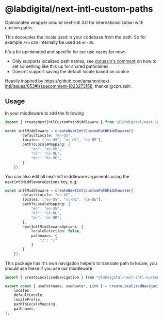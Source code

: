 # @labdigital/next-intl-custom-paths

Opinionated wrapper around next-intl 3.0 for internationalization with custom paths.

This decouples the locale used in your codebase from the path. So for example `/en` can internally be used as `en-US`.

It's a bit opinionated and specific for our use cases for now:
- Only supports localized path names, see [cprussin's comment](https://github.com/amannn/next-intl/issues/653#issuecomment-1823273158) on how to set something like this up for shared pathnames
- Doesn't support saving the default locale based on cookie

Heavily inspired by https://github.com/amannn/next-intl/issues/653#issuecomment-1823273158, thanks @cprussin.

## Usage

In your middleware.ts add the following
```ts
import { createNextIntlCustomPathMiddleware } from "@labdigital/next-intl-custom-paths";

const intlMiddleware = createNextIntlCustomPathMiddleware({
		defaultLocale: "en-US",
		locales: ["en-US", "nl-NL", "de-DE"],
		pathToLocaleMapping: {
			"en": "en-US",
			"nl": "nl-NL",
			"de": "de-DE",
		}
	});
```

You can also edit all next-intl middleware arguments using the `nextIntlMiddlewareOptions` key, e.g.:

```ts
const intlMiddleware = createNextIntlCustomPathMiddleware({
		defaultLocale: "en-US",
		locales: ["en-US", "nl-NL", "de-DE"],
		pathToLocaleMapping: {
			"en": "en-US",
			"nl": "nl-NL",
			"de": "de-DE",
		},
		nextIntlMiddlewareOptions: {
			localeDetection: false,
			pathnames: {
				"/": "/"
			}
		}
	});

```

This package has it's own navigation helpers to translate path to locale, you should use these if you use our middleware:

```ts
import { createLocalizedNavigation } from "@labdigital/next-intl-custom-paths";

export const { usePathname, useRouter, Link } = createLocalizedNavigation(
	locales,
	defaultLocale,
	localePrefix,
	pathToLocaleMapping,
	pathnames,
);
```
